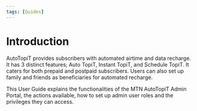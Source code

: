 ```yaml
---
tags: [Guides]
---
```


# Introduction

AutoTopiT provides subscribers with automated airtime and data recharge. It has 3 distinct features; Auto TopiT, Instant TopiT, and Schedule TopiT. It caters for both prepaid and postpaid subscribers. Users can also set up family and friends as beneficiaries for automated recharge.

This User Guide explains the functionalities of the MTN AutoTopiT Admin Portal, the actions available, how to set up admin user roles and the privileges they can access.
